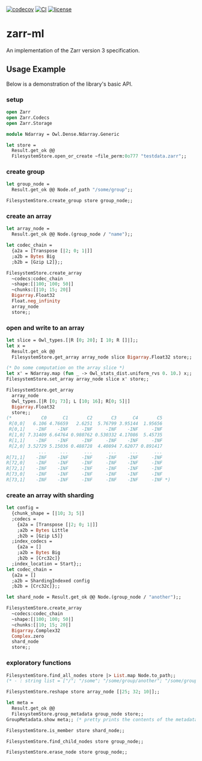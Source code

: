 [![codecov][1]](https://codecov.io/gh/zoj613/zarr-ml)
[![CI][2]](https://github.com/zoj613/zarr-ml/actions/workflows/)
[![license][3]](https://github.com/zoj613/zarr-ml/blob/main/LICENSE)

# zarr-ml
An implementation of the Zarr version 3 specification.


## Usage Example
Below is a demonstration of the library's basic API.
### setup
```ocaml
open Zarr
open Zarr.Codecs
open Zarr.Storage

module Ndarray = Owl.Dense.Ndarray.Generic

let store =
  Result.get_ok @@
  FilesystemStore.open_or_create ~file_perm:0o777 "testdata.zarr";;
```
### create group
```ocaml
let group_node =
  Result.get_ok @@ Node.of_path "/some/group";;

FilesystemStore.create_group store group_node;;
```
### create an array
```ocaml
let array_node =
  Result.get_ok @@ Node.(group_node / "name");;

let codec_chain =
  {a2a = [Transpose [|2; 0; 1|]]
  ;a2b = Bytes Big
  ;b2b = [Gzip L2]};;

FilesystemStore.create_array
  ~codecs:codec_chain
  ~shape:[|100; 100; 50|]
  ~chunks:[|10; 15; 20|]
  Bigarray.Float32 
  Float.neg_infinity
  array_node
  store;;
```
### open and write to an array
```ocaml
let slice = Owl_types.[|R [0; 20]; I 10; R []|];;
let x =
  Result.get_ok @@
  FilesystemStore.get_array array_node slice Bigarray.Float32 store;;

(* Do some computation on the array slice *)
let x' = Ndarray.map (fun _ -> Owl_stats_dist.uniform_rvs 0. 10.) x;;
FilesystemStore.set_array array_node slice x' store;;

FilesystemStore.get_array
  array_node
  Owl_types.[|R [0; 73]; L [10; 16]; R[0; 5]|]
  Bigarray.Float32
  store;;
(*           C0      C1       C2       C3      C4       C5 
 R[0,0]   6.106 4.76659   2.6251  5.76799 3.95144  1.95656 
 R[0,1]    -INF    -INF     -INF     -INF    -INF     -INF 
 R[1,0] 7.31409 6.64764 0.980762 0.530332 4.17086  5.45735 
 R[1,1]    -INF    -INF     -INF     -INF    -INF     -INF 
 R[2,0] 3.52729 5.15036 0.488728  4.40894 7.62077 0.891417 
            ...     ...      ...      ...     ...      ... 
R[71,1]    -INF    -INF     -INF     -INF    -INF     -INF 
R[72,0]    -INF    -INF     -INF     -INF    -INF     -INF 
R[72,1]    -INF    -INF     -INF     -INF    -INF     -INF 
R[73,0]    -INF    -INF     -INF     -INF    -INF     -INF 
R[73,1]    -INF    -INF     -INF     -INF    -INF     -INF *)
```
### create an array with sharding
```ocaml
let config =
  {chunk_shape = [|10; 3; 5|]
  ;codecs =
    {a2a = [Transpose [|2; 0; 1|]]
    ;a2b = Bytes Little
    ;b2b = [Gzip L5]}
  ;index_codecs =
    {a2a = []
    ;a2b = Bytes Big
    ;b2b = [Crc32c]}
  ;index_location = Start};;
let codec_chain =
  {a2a = []
  ;a2b = ShardingIndexed config
  ;b2b = [Crc32c]};;

let shard_node = Result.get_ok @@ Node.(group_node / "another");;

FilesystemStore.create_array
  ~codecs:codec_chain
  ~shape:[|100; 100; 50|]
  ~chunks:[|10; 15; 20|]
  Bigarray.Complex32
  Complex.zero
  shard_node
  store;;
```
### exploratory functions
```ocaml
FilesystemStore.find_all_nodes store |> List.map Node.to_path;;
(* - : string list = ["/"; "/some"; "/some/group/another"; "/some/group/name"; "/some/group"] *)

FilesystemStore.reshape store array_node [|25; 32; 10|];;

let meta =
  Result.get_ok @@
  FilesystemStore.group_metadata group_node store;;
GroupMetadata.show meta;; (* pretty prints the contents of the metadata *)

FilesystemStore.is_member store shard_node;;

FilesystemStore.find_child_nodes store group_node;;

FilesystemStore.erase_node store group_node;;
```

[1]: https://codecov.io/gh/zoj613/zarr-ml/graph/badge.svg?token=KOOG2Y1SH5
[2]: https://img.shields.io/github/actions/workflow/status/zoj613/zarr-ml/build-and-test.yml?branch=main
[3]: https://img.shields.io/github/license/zoj613/zarr-ml
